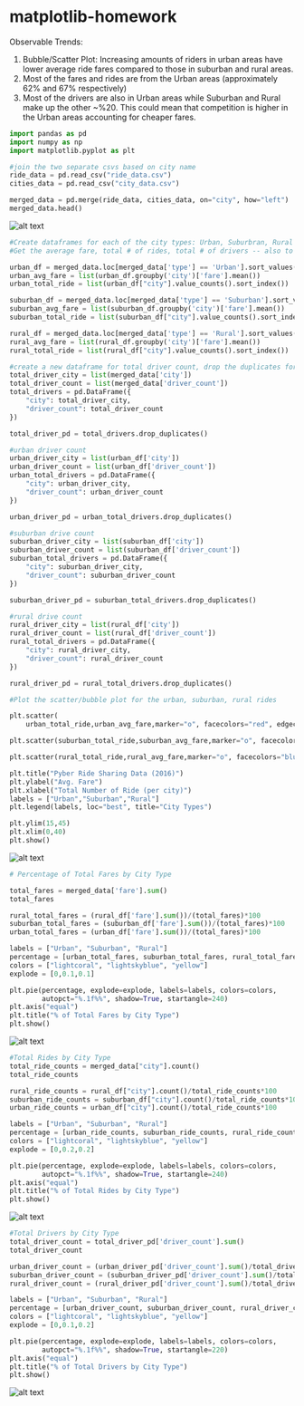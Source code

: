 # matplotlib-homework

Observable Trends:
1) Bubble/Scatter Plot: Increasing amounts of riders in urban areas have lower average ride fares compared to those in suburban and rural areas.
2) Most of the fares and rides are from the Urban areas (approximately 62% and 67% respectively)
3) Most of the drivers are also in Urban areas while Suburban and Rural make up the other ~%20. This could mean that competition is higher in the Urban areas accounting for cheaper fares.

```python
import pandas as pd
import numpy as np
import matplotlib.pyplot as plt
```
```python
#join the two separate csvs based on city name
ride_data = pd.read_csv("ride_data.csv")
cities_data = pd.read_csv("city_data.csv")

merged_data = pd.merge(ride_data, cities_data, on="city", how="left")
merged_data.head()
```

![alt text](https://github.com/angiedyi/matplotlib-homework/blob/master/Screen%20Shot%202017-08-14%20at%2010.22.29%20PM.png)

```python
#Create dataframes for each of the city types: Urban, Suburbran, Rural
#Get the average fare, total # of rides, total # of drivers -- also to be used in pie graphs.

urban_df = merged_data.loc[merged_data['type'] == 'Urban'].sort_values('city')
urban_avg_fare = list(urban_df.groupby('city')['fare'].mean())
urban_total_ride = list(urban_df["city"].value_counts().sort_index())

suburban_df = merged_data.loc[merged_data['type'] == 'Suburban'].sort_values('city')
suburban_avg_fare = list(suburban_df.groupby('city')['fare'].mean())
suburban_total_ride = list(suburban_df["city"].value_counts().sort_index())

rural_df = merged_data.loc[merged_data['type'] == 'Rural'].sort_values('city')
rural_avg_fare = list(rural_df.groupby('city')['fare'].mean())
rural_total_ride = list(rural_df["city"].value_counts().sort_index())

#create a new dataframe for total driver count, drop the duplicates for each city (driver # remains the same)
total_driver_city = list(merged_data['city'])
total_driver_count = list(merged_data['driver_count'])
total_drivers = pd.DataFrame({
    "city": total_driver_city,
    "driver_count": total_driver_count
})

total_driver_pd = total_drivers.drop_duplicates()

#urban driver count
urban_driver_city = list(urban_df['city'])
urban_driver_count = list(urban_df['driver_count'])
urban_total_drivers = pd.DataFrame({
    "city": urban_driver_city,
    "driver_count": urban_driver_count
})

urban_driver_pd = urban_total_drivers.drop_duplicates()

#suburban drive count
suburban_driver_city = list(suburban_df['city'])
suburban_driver_count = list(suburban_df['driver_count'])
suburban_total_drivers = pd.DataFrame({
    "city": suburban_driver_city,
    "driver_count": suburban_driver_count
})

suburban_driver_pd = suburban_total_drivers.drop_duplicates()

#rural drive count
rural_driver_city = list(rural_df['city'])
rural_driver_count = list(rural_df['driver_count'])
rural_total_drivers = pd.DataFrame({
    "city": rural_driver_city,
    "driver_count": rural_driver_count
})

rural_driver_pd = rural_total_drivers.drop_duplicates()
```

```python
#Plot the scatter/bubble plot for the urban, suburban, rural rides

plt.scatter(
    urban_total_ride,urban_avg_fare,marker="o", facecolors="red", edgecolors="black", alpha=.5, s=urban_driver_count)

plt.scatter(suburban_total_ride,suburban_avg_fare,marker="o", facecolors="orange", edgecolors="black", alpha=.5, s=suburban_driver_count)

plt.scatter(rural_total_ride,rural_avg_fare,marker="o", facecolors="blue", edgecolors="black", alpha=.5, s=rural_driver_count)

plt.title("Pyber Ride Sharing Data (2016)")
plt.ylabel("Avg. Fare")
plt.xlabel("Total Number of Ride (per city)")
labels = ["Urban","Suburban","Rural"]
plt.legend(labels, loc="best", title="City Types")

plt.ylim(15,45)
plt.xlim(0,40)
plt.show()
```

![alt text](https://github.com/angiedyi/matplotlib-homework/blob/master/Screen%20Shot%202017-08-14%20at%2010.25.29%20PM.png)

```python
# Percentage of Total Fares by City Type

total_fares = merged_data['fare'].sum()
total_fares

rural_total_fares = (rural_df['fare'].sum())/(total_fares)*100
suburban_total_fares = (suburban_df['fare'].sum())/(total_fares)*100
urban_total_fares = (urban_df['fare'].sum())/(total_fares)*100

labels = ["Urban", "Suburban", "Rural"]
percentage = [urban_total_fares, suburban_total_fares, rural_total_fares]
colors = ["lightcoral", "lightskyblue", "yellow"]
explode = [0,0.1,0.1]

plt.pie(percentage, explode=explode, labels=labels, colors=colors,
        autopct="%.1f%%", shadow=True, startangle=240)
plt.axis("equal")
plt.title("% of Total Fares by City Type")
plt.show()
```
![alt text](https://github.com/angiedyi/matplotlib-homework/blob/master/Screen%20Shot%202017-08-14%20at%2010.25.37%20PM.png)

```python
#Total Rides by City Type
total_ride_counts = merged_data["city"].count()
total_ride_counts

rural_ride_counts = rural_df["city"].count()/total_ride_counts*100
suburban_ride_counts = suburban_df["city"].count()/total_ride_counts*100
urban_ride_counts = urban_df["city"].count()/total_ride_counts*100

labels = ["Urban", "Suburban", "Rural"]
percentage = [urban_ride_counts, suburban_ride_counts, rural_ride_counts]
colors = ["lightcoral", "lightskyblue", "yellow"]
explode = [0,0.2,0.2]

plt.pie(percentage, explode=explode, labels=labels, colors=colors,
        autopct="%.1f%%", shadow=True, startangle=240)
plt.axis("equal")
plt.title("% of Total Rides by City Type")
plt.show()
```
![alt text](https://github.com/angiedyi/matplotlib-homework/blob/master/Screen%20Shot%202017-08-14%20at%2010.25.45%20PM.png)

```python
#Total Drivers by City Type
total_driver_count = total_driver_pd['driver_count'].sum()
total_driver_count

urban_driver_count = (urban_driver_pd['driver_count'].sum()/total_driver_count)*100
suburban_driver_count = (suburban_driver_pd['driver_count'].sum()/total_driver_count)*100
rural_driver_count = (rural_driver_pd['driver_count'].sum()/total_driver_count)*100

labels = ["Urban", "Suburban", "Rural"]
percentage = [urban_driver_count, suburban_driver_count, rural_driver_count]
colors = ["lightcoral", "lightskyblue", "yellow"]
explode = [0,0.1,0.2]

plt.pie(percentage, explode=explode, labels=labels, colors=colors,
        autopct="%.1f%%", shadow=True, startangle=220)
plt.axis("equal")
plt.title("% of Total Drivers by City Type")
plt.show()
```
![alt text](https://github.com/angiedyi/matplotlib-homework/blob/master/Screen%20Shot%202017-08-14%20at%2010.25.51%20PM.png)



